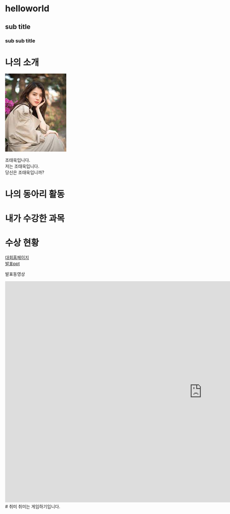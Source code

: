# helloworld
## sub title
### sub sub title

# 나의 소개
<img src = '1.jpg'></img>

조태욱입니다.<br>
저는 조태욱입니다. <br>
당신은 조태욱입니까?

# 나의 동아리 활동

# 내가 수강한 과목

# 수상 현황

[대회홈페이지](https://google.co.kr/)<br>
[발표ppt](/ppt.pptx)<br>

발표동영상<br>
<iframe width="1280" height="720" src="https://www.youtube.com/embed/hwEpSNanGgs" title="한국이 잠재적 핵무기 보유국인 이유 (스위치만 누르면 완성?)" frameborder="0" allow="accelerometer; autoplay; clipboard-write; encrypted-media; gyroscope; picture-in-picture; web-share" allowfullscreen></iframe>
# 취미
취미는 게임하기입니다. 